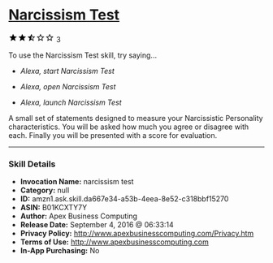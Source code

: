 # [Narcissism Test](http://alexa.amazon.com/#skills/amzn1.ask.skill.da667e34-a53b-4eea-8e52-c318bbf15270)
![2.7 stars](../../images/ic_star_black_18dp_1x.png)![2.7 stars](../../images/ic_star_black_18dp_1x.png)![2.7 stars](../../images/ic_star_half_black_18dp_1x.png)![2.7 stars](../../images/ic_star_border_black_18dp_1x.png)![2.7 stars](../../images/ic_star_border_black_18dp_1x.png) 3

To use the Narcissism Test skill, try saying...

* *Alexa, start Narcissism Test*

* *Alexa, open Narcissism Test*

* *Alexa, launch Narcissism Test*

A small set of statements designed to measure your Narcissistic Personality characteristics. You will be asked how much you agree or disagree with each.  Finally you will be presented with a score for evaluation.

***

### Skill Details

* **Invocation Name:** narcissism test
* **Category:** null
* **ID:** amzn1.ask.skill.da667e34-a53b-4eea-8e52-c318bbf15270
* **ASIN:** B01KCXTY7Y
* **Author:** Apex Business Computing
* **Release Date:** September 4, 2016 @ 06:33:14
* **Privacy Policy:** http://www.apexbusinesscomputing.com/Privacy.htm
* **Terms of Use:** http://www.apexbusinesscomputing.com
* **In-App Purchasing:** No

